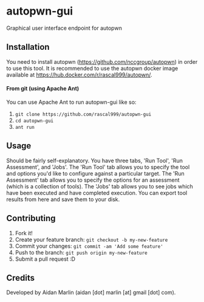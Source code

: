 # autopwn-gui

Graphical user interface endpoint for autopwn

## Installation

You need to install autopwn (https://github.com/nccgroup/autopwn) in order to
use this tool. It is recommended to use the autopwn docker image available at
https://hub.docker.com/r/rascal999/autopwn/.

#### From git (using Apache Ant)

You can use Apache Ant to run autopwn-gui like so:

1. ``git clone https://github.com/rascal999/autopwn-gui``
2. ``cd autopwn-gui``
3. ``ant run``

## Usage

Should be fairly self-explanatory. You have three tabs, 'Run Tool',
'Run Assessment', and 'Jobs'. The 'Run Tool' tab allows you to specify
the tool and options you'd like to configure against a particular target.
The 'Run Assessment' tab allows you to specify the options for an
assessment (which is a collection of tools). The 'Jobs' tab allows you to
see jobs which have been executed and have completed execution. You can
export tool results from here and save them to your disk.

## Contributing

1. Fork it!
2. Create your feature branch: `git checkout -b my-new-feature`
3. Commit your changes: `git commit -am 'Add some feature'`
4. Push to the branch: `git push origin my-new-feature`
5. Submit a pull request :D

## Credits

Developed by Aidan Marlin (aidan [dot] marlin [at] gmail [dot] com).
